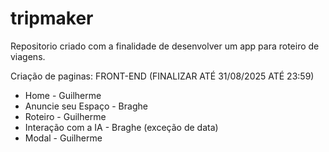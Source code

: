 # tripmaker
Repositorio criado com a finalidade de desenvolver um app para roteiro de viagens.


Criação de paginas: FRONT-END (FINALIZAR ATÉ 31/08/2025 ATÉ 23:59)


* Home - Guilherme
* Anuncie seu Espaço - Braghe
* Roteiro - Guilherme
* Interação com a IA - Braghe (exceção de data)
* Modal - Guilherme

